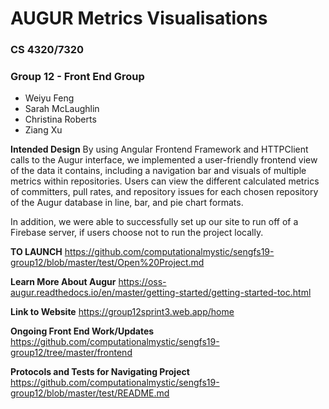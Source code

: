 # AUGUR Metrics Visualisations
### CS 4320/7320
### Group 12 - Front End Group
 - Weiyu Feng
 - Sarah McLaughlin
 - Christina Roberts
 - Ziang Xu
 
 
 

**Intended Design**
By using Angular Frontend Framework and HTTPClient calls to the Augur interface, we implemented a user-friendly frontend view of the data it contains, including a navigation bar and visuals of multiple metrics within repositories. Users can view the different calculated metrics of committers, pull rates, and repository issues for each chosen repository of the Augur database in line, bar, and pie chart formats.


In addition, we were able to successfully set up our site to run off of a Firebase server, if users choose not to run the project locally.


**TO LAUNCH**
https://github.com/computationalmystic/sengfs19-group12/blob/master/test/Open%20Project.md


**Learn More About Augur**
 https://oss-augur.readthedocs.io/en/master/getting-started/getting-started-toc.html
 
 **Link to Website**
 https://group12sprint3.web.app/home

**Ongoing Front End Work/Updates**  
   https://github.com/computationalmystic/sengfs19-group12/tree/master/frontend 
   
**Protocols and Tests for Navigating Project**
   https://github.com/computationalmystic/sengfs19-group12/blob/master/test/README.md
   
   
  
   


